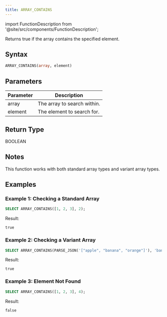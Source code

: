 ```yaml
---
title: ARRAY_CONTAINS
---
```

import FunctionDescription from '@site/src/components/FunctionDescription';

<FunctionDescription description="Introduced or updated: v1.2.762"/>

Returns true if the array contains the specified element.

## Syntax

```sql
ARRAY_CONTAINS(array, element)
```

## Parameters

| Parameter | Description |
|-----------|-------------|
| array     | The array to search within. |
| element   | The element to search for. |

## Return Type

BOOLEAN

## Notes

This function works with both standard array types and variant array types.

## Examples

### Example 1: Checking a Standard Array

```sql
SELECT ARRAY_CONTAINS([1, 2, 3], 2);
```

Result:

```
true
```

### Example 2: Checking a Variant Array

```sql
SELECT ARRAY_CONTAINS(PARSE_JSON('["apple", "banana", "orange"]'), 'banana');
```

Result:

```
true
```

### Example 3: Element Not Found

```sql
SELECT ARRAY_CONTAINS([1, 2, 3], 4);
```

Result:

```
false
```
